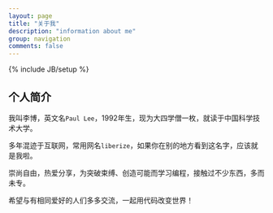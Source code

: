 ```yaml
---
layout: page
title: "关于我"
description: "information about me"
group: navigation
comments: false
---
```

{% include JB/setup %}

## 个人简介

我叫李博，英文名`Paul Lee`，1992年生，现为大四学僧一枚，就读于中国科学技术大学。

多年混迹于互联网，常用网名`liberize`，如果你在别的地方看到这名字，应该就是我啦。

崇尚自由，热爱分享，为突破束缚、创造可能而学习编程，接触过不少东西，多而未专。

希望与有相同爱好的人们多多交流，一起用代码改变世界！
